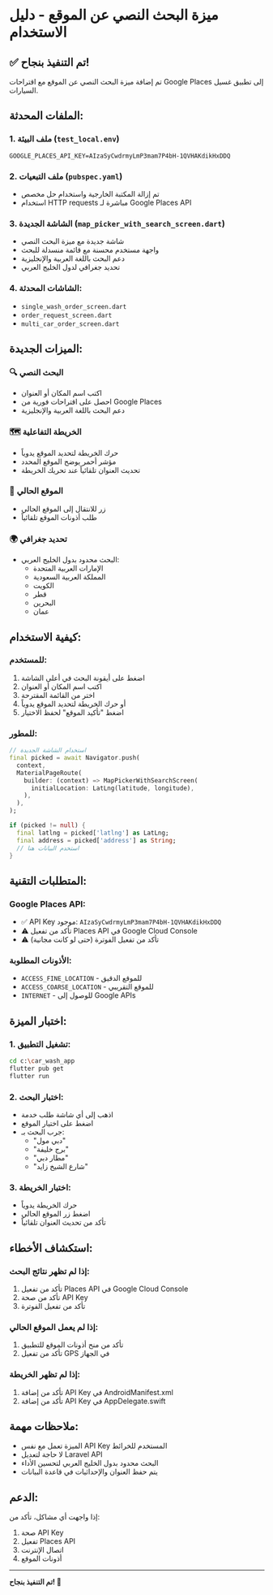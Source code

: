 # ميزة البحث النصي عن الموقع - دليل الاستخدام

## ✅ تم التنفيذ بنجاح!

تم إضافة ميزة البحث النصي عن الموقع مع اقتراحات Google Places إلى تطبيق غسيل السيارات.

## الملفات المحدثة:

### 1. ملف البيئة (`test_local.env`)
```env
GOOGLE_PLACES_API_KEY=AIzaSyCwdrmyLmP3mam7P4bH-1QVHAKdikHxDDQ
```

### 2. ملف التبعيات (`pubspec.yaml`)
- تم إزالة المكتبة الخارجية واستخدام حل مخصص
- استخدام HTTP requests مباشرة لـ Google Places API

### 3. الشاشة الجديدة (`map_picker_with_search_screen.dart`)
- شاشة جديدة مع ميزة البحث النصي
- واجهة مستخدم محسنة مع قائمة منسدلة للبحث
- دعم البحث باللغة العربية والإنجليزية
- تحديد جغرافي لدول الخليج العربي

### 4. الشاشات المحدثة:
- `single_wash_order_screen.dart`
- `order_request_screen.dart` 
- `multi_car_order_screen.dart`

## الميزات الجديدة:

### 🔍 البحث النصي
- اكتب اسم المكان أو العنوان
- احصل على اقتراحات فورية من Google Places
- دعم البحث باللغة العربية والإنجليزية

### 🗺️ الخريطة التفاعلية
- حرك الخريطة لتحديد الموقع يدوياً
- مؤشر أحمر يوضح الموقع المحدد
- تحديث العنوان تلقائياً عند تحريك الخريطة

### 📍 الموقع الحالي
- زر للانتقال إلى الموقع الحالي
- طلب أذونات الموقع تلقائياً

### 🌍 تحديد جغرافي
- البحث محدود بدول الخليج العربي:
  - الإمارات العربية المتحدة
  - المملكة العربية السعودية
  - الكويت
  - قطر
  - البحرين
  - عمان

## كيفية الاستخدام:

### للمستخدم:
1. اضغط على أيقونة البحث في أعلى الشاشة
2. اكتب اسم المكان أو العنوان
3. اختر من القائمة المقترحة
4. أو حرك الخريطة لتحديد الموقع يدوياً
5. اضغط "تأكيد الموقع" لحفظ الاختيار

### للمطور:
```dart
// استخدام الشاشة الجديدة
final picked = await Navigator.push(
  context,
  MaterialPageRoute(
    builder: (context) => MapPickerWithSearchScreen(
      initialLocation: LatLng(latitude, longitude),
    ),
  ),
);

if (picked != null) {
  final latlng = picked['latlng'] as LatLng;
  final address = picked['address'] as String;
  // استخدم البيانات هنا
}
```

## المتطلبات التقنية:

### Google Places API:
- ✅ API Key موجود: `AIzaSyCwdrmyLmP3mam7P4bH-1QVHAKdikHxDDQ`
- ⚠️ تأكد من تفعيل Places API في Google Cloud Console
- ⚠️ تأكد من تفعيل الفوترة (حتى لو كانت مجانية)

### الأذونات المطلوبة:
- `ACCESS_FINE_LOCATION` - للموقع الدقيق
- `ACCESS_COARSE_LOCATION` - للموقع التقريبي
- `INTERNET` - للوصول إلى Google APIs

## اختبار الميزة:

### 1. تشغيل التطبيق:
```bash
cd c:\car_wash_app
flutter pub get
flutter run
```

### 2. اختبار البحث:
- اذهب إلى أي شاشة طلب خدمة
- اضغط على اختيار الموقع
- جرب البحث بـ:
  - "دبي مول"
  - "برج خليفة"
  - "مطار دبي"
  - "شارع الشيخ زايد"

### 3. اختبار الخريطة:
- حرك الخريطة يدوياً
- اضغط زر الموقع الحالي
- تأكد من تحديث العنوان تلقائياً

## استكشاف الأخطاء:

### إذا لم تظهر نتائج البحث:
1. تأكد من تفعيل Places API في Google Cloud Console
2. تأكد من صحة API Key
3. تأكد من تفعيل الفوترة

### إذا لم يعمل الموقع الحالي:
1. تأكد من منح أذونات الموقع للتطبيق
2. تأكد من تفعيل GPS في الجهاز

### إذا لم تظهر الخريطة:
1. تأكد من إضافة API Key في AndroidManifest.xml
2. تأكد من إضافة API Key في AppDelegate.swift

## ملاحظات مهمة:

- الميزة تعمل مع نفس API Key المستخدم للخرائط
- لا حاجة لتعديل Laravel API
- البحث محدود بدول الخليج العربي لتحسين الأداء
- يتم حفظ العنوان والإحداثيات في قاعدة البيانات

## الدعم:

إذا واجهت أي مشاكل، تأكد من:
1. صحة API Key
2. تفعيل Places API
3. اتصال الإنترنت
4. أذونات الموقع

---
**تم التنفيذ بنجاح! 🎉**
